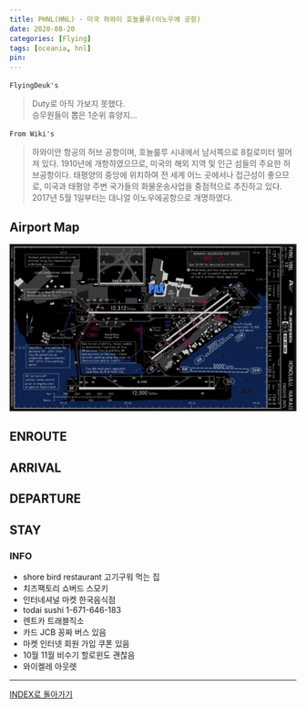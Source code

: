 ```yaml
---
title: PHNL(HNL) - 미국 하와이 호놀룰루(이노우에 공항)
date: 2020-08-20
categories: [Flying]
tags: [oceania, hnl]
pin:
---
```


`FlyingDeuk's`
> Duty로 아직 가보지 못했다. <br>
승무원들이 뽑은 1순위 휴양지...  

`From Wiki's`
>하와이안 항공의 허브 공항이며, 호놀룰루 시내에서 남서쪽으로 8킬로미터 떨어져 있다. 1910년에 개항하였으므로, 미국의 해외 지역 및 인근 섬들의 주요한 허브공항이다. 태평양의 중앙에 위치하여 전 세계 어느 곳에서나 접근성이 좋으므로, 미국과 태평양 주변 국가들의 화물운송사업을 중점적으로 추진하고 있다. 2017년 5월 1일부터는 대니얼 이노우에공항으로 개명하였다.

## Airport Map
![hnl](/img/flying/airport/hnl_ap.jpg)

## ENROUTE

## ARRIVAL

## DEPARTURE

## STAY
### INFO
- shore bird restaurant 고기구워 먹는 집
- 치즈팩토리 쇼버드 스모키
- 인터네셔널 마켓 한국음식점
- todai sushi 1-671-646-183
- 렌트카 트래블직소
- 카드 JCB 꽁짜 버스 있음
- 마켓 인터넷 회원 가입 쿠폰 있음
- 10월 11월 비수기 할로윈도 괜찮음
- 와이켈레 아웃렛

------

[INDEX로 돌아가기](/posts/Oceania/)
